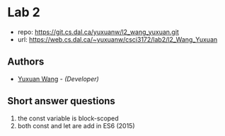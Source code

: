 # Lab 2

* repo: https://git.cs.dal.ca/yuxuanw/l2_wang_yuxuan.git
* url: https://web.cs.dal.ca/~yuxuanw/csci3172/lab2/l2_Wang_Yuxuan

## Authors

* [Yuxuan Wang](yx703587@dal.ca) - *(Developer)*

## Short answer questions
1. the const variable is block-scoped
2. both const and let are add in ES6 (2015)